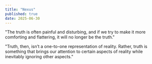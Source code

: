 ```yaml
---
title: "Nexus"
published: true
date: 2025-06-30
---
```


"The truth is often painful and disturbing, and if we try to make it more comforting and flattering, it will no longer be the truth."

"Truth, then, isn’t a one-to-one representation of reality. Rather, truth is something that brings our attention to certain aspects of reality while inevitably ignoring other aspects."
